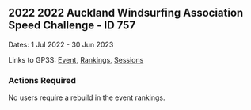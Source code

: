 ## 2022 2022 Auckland Windsurfing Association Speed Challenge - ID 757

Dates: 1 Jul 2022 - 30 Jun 2023

Links to GP3S: [Event](https://www.gps-speedsurfing.com/default.aspx?mnu=event&val=757), [Rankings](https://www.gps-speedsurfing.com/default.aspx?mnu=eventranking&val=757), [Sessions](https://www.gps-speedsurfing.com/default.aspx?mnu=eventsessions&val=757)

### Actions Required

No users require a rebuild in the event rankings.

